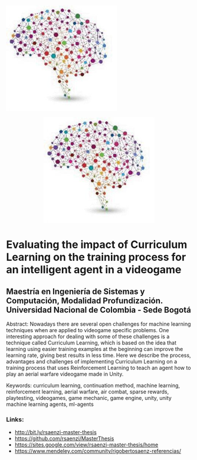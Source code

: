 ![Header](/Logo.jpg)

<p align="center"><img src="/Logo.jpg"></p>

# Evaluating the impact of Curriculum Learning on the training process for an intelligent agent in a videogame
## Maestría en Ingeniería de Sistemas y Computación, Modalidad Profundización. Universidad Nacional de Colombia - Sede Bogotá

Abstract: Nowadays there are several open challenges for machine learning techniques when are applied to videogame specific problems. One interesting approach for dealing with some of these challenges is a technique called Curriculum Learning, which is based on the idea that learning using easier training examples at the beginning can improve the learning rate, giving best results in less time. Here we describe the process, advantages and challenges of implementing Curriculum Learning on a training process that uses Reinforcement Learning to teach an agent how to play an aerial warfare videogame made in Unity.

Keywords: curriculum learning, continuation method, machine learning, reinforcement learning, aerial warfare, air combat, sparse rewards, playtesting, videogames, game mechanic, game engine, unity, unity machine learning agents, ml-agents

### Links:
* http://bit.ly/rsaenzi-master-thesis
* https://github.com/rsaenzi/MasterThesis
* https://sites.google.com/view/rsaenzi-master-thesis/home
* https://www.mendeley.com/community/rigobertosaenz-referencias/

